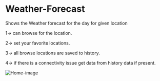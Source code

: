 # Weather-Forecast
Shows the Weather forecast for the day for given location

1-> can browse for the location.

2-> set your favorite locations.

3-> all browse locations are saved to history.

4-> if there is a connectivity issue get data from history data if present.

![Home-image](https://user-images.githubusercontent.com/19324077/112631934-85a1ac80-8e5d-11eb-8def-7459d7b1af62.png)
